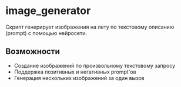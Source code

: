 # image_generator
Скрипт генерирует изображения на лету по текстовому описанию (prompt) с помощью нейросети.

## Возможности
- Создание изображений по произвольному текстовому запросу
- Поддержка позитивных и негативных prompt'ов
- Генерация нескольких изображений за один вызов
